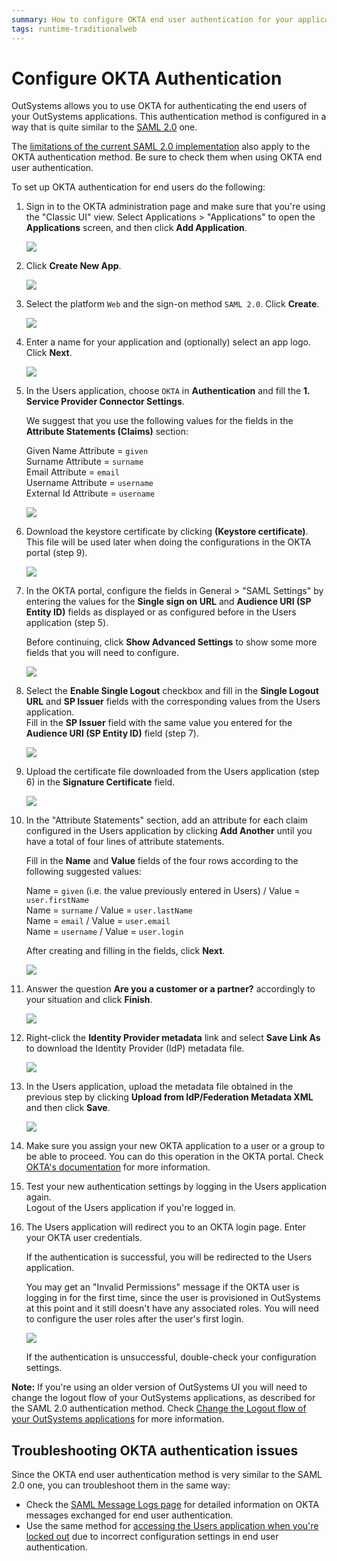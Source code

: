 ```yaml
---
summary: How to configure OKTA end user authentication for your applications.
tags: runtime-traditionalweb
---
```


# Configure OKTA Authentication

OutSystems allows you to use OKTA for authenticating the end users of your OutSystems applications. This authentication method is configured in a way that is quite similar to the [SAML 2.0](configure-saml.md) one.

<div class="info" markdown="1">

The [limitations of the current SAML 2.0 implementation](configure-saml.md#current-limitations) also apply to the OKTA authentication method. Be sure to check them when using OKTA end user authentication.

</div>

To set up OKTA authentication for end users do the following:

1. Sign in to the OKTA administration page and make sure that you're using the "Classic UI" view.
    Select Applications > "Applications" to open the **Applications** screen, and then click **Add Application**.

    ![](images/okta-add-application.jpg)

1. Click **Create New App**.

    ![](images/okta-create-new-app.jpg)

1. Select the platform `Web` and the sign-on method `SAML 2.0`. Click **Create**.

    ![](images/okta-config-1-okta.jpg)

1. Enter a name for your application and (optionally) select an app logo. Click **Next**.

    ![](images/okta-config-2-okta.jpg)

1. In the Users application, choose `OKTA` in **Authentication** and fill the **1. Service Provider Connector Settings**.

    We suggest that you use the following values for the fields in the **Attribute Statements (Claims)** section:

    Given Name Attribute = `given`  
    Surname Attribute = `surname`  
    Email Attribute = `email`  
    Username Attribute = `username`  
    External Id Attribute = `username`  

    ![](images/okta-config-3-users.jpg)

1. Download the keystore certificate by clicking **(Keystore certificate)**.  
    This file will be used later when doing the configurations in the OKTA portal (step 9).

    ![](images/okta-config-4-users.jpg)

1. In the OKTA portal, configure the fields in General > "SAML Settings" by entering the values for the **Single sign on URL** and **Audience URI (SP Entity ID)** fields as displayed or as configured before in the Users application (step 5).

    Before continuing, click **Show Advanced Settings** to show some more fields that you will need to configure.

    ![](images/okta-config-5-okta.jpg)

1. Select the **Enable Single Logout** checkbox and fill in the **Single Logout URL** and **SP Issuer** fields with the corresponding values from the Users application.  
    Fill in the **SP Issuer** field with the same value you entered for the **Audience URI (SP Entity ID)** field (step 7).

    ![](images/okta-config-6-okta.jpg)

1. Upload the certificate file downloaded from the Users application (step 6) in the **Signature Certificate** field.

    ![](images/okta-config-7-okta.jpg)

1. In the "Attribute Statements" section, add an attribute for each claim configured in the Users application by clicking **Add Another** until you have a total of four lines of attribute statements.

    Fill in the **Name** and **Value** fields of the four rows according to the following suggested values:

    Name = `given` (i.e. the value previously entered in Users) / Value = `user.firstName`  
    Name = `surname` /  Value = `user.lastName`  
    Name = `email` /  Value = `user.email`  
    Name = `username` /  Value = `user.login`

	After creating and filling in the fields, click **Next**. 

    ![](images/okta-config-8-okta.jpg)

1. Answer the question **Are you a customer or a partner?** accordingly to your situation and click **Finish**.

    ![](images/okta-config-9-okta.jpg)

1. Right-click the **Identity Provider metadata** link and select **Save Link As** to download the Identity Provider (IdP) metadata file.

    ![](images/okta-download-file-okta.jpg)

1. In the Users application, upload the metadata file obtained in the previous step by clicking **Upload from IdP/Federation Metadata XML** and then click **Save**.

    ![](images/okta-upload-file-users.jpg)

1. Make sure you assign your new OKTA application to a user or a group to be able to proceed. You can do this operation in the OKTA portal. Check [OKTA's documentation](https://help.okta.com/en/prod/Content/Topics/Directory/eu-assign-apps.htm) for more information.

1. Test your new authentication settings by logging in the Users application again.  
    Logout of the Users application if you're logged in.

1. The Users application will redirect you to an OKTA login page. Enter your OKTA user credentials.

    If the authentication is successful, you will be redirected to the Users application. 

    You may get an "Invalid Permissions" message if the OKTA user is logging in for the first time, since the user is provisioned in OutSystems at this point and it still doesn't have any associated roles. You will need to configure the user roles after the user's first login.

    ![](images/okta-invalid-permissions-users.png)

    If the authentication is unsuccessful, double-check your configuration settings.

**Note:** If you're using an older version of OutSystems UI you will need to change the logout flow of your OutSystems applications, as described for the SAML 2.0 authentication method. Check [Change the Logout flow of your OutSystems applications](configure-saml.md#change-logout-flow) for more information.


## Troubleshooting OKTA authentication issues

Since the OKTA end user authentication method is very similar to the SAML 2.0 one, you can troubleshoot them in the same way:

* Check the [SAML Message Logs page](configure-saml.md#logs) for detailed information on OKTA messages exchanged for end user authentication.
* Use the same method for [accessing the Users application when you're locked out](configure-saml.md#locked-access) due to incorrect configuration settings in end user authentication.

